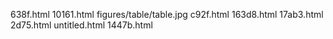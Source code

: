 638f.html
10161.html
figures/table/table.jpg
c92f.html
163d8.html
17ab3.html
2d75.html
untitled.html
1447b.html
